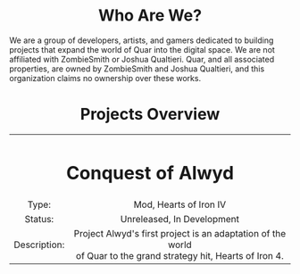 

<div align="center">
<h1> Who Are We?</h1>
</div>
We are a group of developers, artists, and gamers dedicated to building projects that expand the world of Quar into the digital space. We are not affiliated with ZombieSmith or Joshua Qualtieri. Quar, and all associated properties, are owned by ZombieSmith and Joshua Qualtieri, and this organization claims no ownership over these works.

<div align="center">
<h1> Projects Overview </h1>
</div>

<table align="center">
<th colspan="2">
  <h1>Conquest of Alwyd</h1>
</th>
  <tr align="center">
    <td>Type: </td>
    <td>Mod, Hearts of Iron IV</td>
  </tr>
  <tr align="center">
    <td>Status: </td>
    <td>Unreleased, In Development</td>
  </tr>
  <tr align="center">
    <td>Description: </td>
    <td>Project Alwyd's first project is an adaptation of the world <br>of Quar to the grand strategy hit, Hearts of Iron 4. </td>
  </tr>
</table>


<!--

**Here are some ideas to get you started:**

🙋‍♀️ A short introduction - what is your organization all about?
🌈 Contribution guidelines - how can the community get involved?
👩‍💻 Useful resources - where can the community find your docs? Is there anything else the community should know?
🍿 Fun facts - what does your team eat for breakfast?
🧙 Remember, you can do mighty things with the power of [Markdown](https://docs.github.com/github/writing-on-github/getting-started-with-writing-and-formatting-on-github/basic-writing-and-formatting-syntax)
-->
